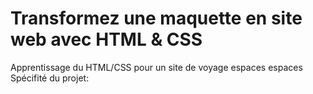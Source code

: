 # Transformez une maquette en site web avec HTML & CSS

Apprentissage du HTML/CSS pour un site de voyage espaces espaces Spécifité du projet:

